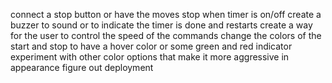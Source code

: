 connect a stop button or have the moves stop when timer is on/off
create a buzzer to sound or to indicate the timer is done and restarts 
create a way for the user to control the speed of the commands
change the colors of the start and stop to have a hover color or some green and red indicator
experiment with other color options that make it more aggressive in appearance
figure out deployment
